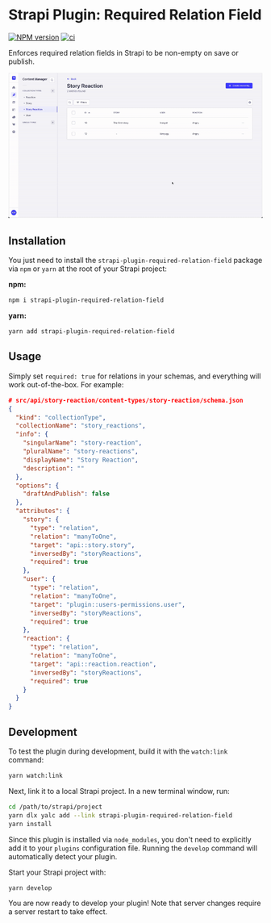 # Strapi Plugin: Required Relation Field

[![NPM version](https://img.shields.io/npm/v/strapi-plugin-required-relation-field.svg)](https://www.npmjs.com/package/strapi-plugin-required-relation-field)
[![ci](https://github.com/teguru-labs/strapi-plugin-required-relation-field/actions/workflows/ci.yaml/badge.svg)](https://github.com/teguru-labs/strapi-plugin-required-relation-field/actions/workflows/ci.yaml)

Enforces required relation fields in Strapi to be non-empty on save or publish.

![Preview](./images/content.gif)

## Installation

You just need to install the `strapi-plugin-required-relation-field` package via `npm` or `yarn` at the root of your Strapi project:

**npm:**

```bash
npm i strapi-plugin-required-relation-field
```

**yarn:**

```bash
yarn add strapi-plugin-required-relation-field
```

## Usage

Simply set `required: true` for relations in your schemas, and everything will work out-of-the-box. For example:

```json
# src/api/story-reaction/content-types/story-reaction/schema.json
{
  "kind": "collectionType",
  "collectionName": "story_reactions",
  "info": {
    "singularName": "story-reaction",
    "pluralName": "story-reactions",
    "displayName": "Story Reaction",
    "description": ""
  },
  "options": {
    "draftAndPublish": false
  },
  "attributes": {
    "story": {
      "type": "relation",
      "relation": "manyToOne",
      "target": "api::story.story",
      "inversedBy": "storyReactions",
      "required": true
    },
    "user": {
      "type": "relation",
      "relation": "manyToOne",
      "target": "plugin::users-permissions.user",
      "inversedBy": "storyReactions",
      "required": true
    },
    "reaction": {
      "type": "relation",
      "relation": "manyToOne",
      "target": "api::reaction.reaction",
      "inversedBy": "storyReactions",
      "required": true
    }
  }
}
```

## Development

To test the plugin during development, build it with the `watch:link` command:

```bash
yarn watch:link
```

Next, link it to a local Strapi project. In a new terminal window, run:

```bash
cd /path/to/strapi/project
yarn dlx yalc add --link strapi-plugin-required-relation-field
yarn install
```

Since this plugin is installed via `node_modules`, you don't need to explicitly add it to your `plugins` configuration file. Running the `develop` command will automatically detect your plugin.

Start your Strapi project with:

```bash
yarn develop
```

You are now ready to develop your plugin! Note that server changes require a server restart to take effect.
